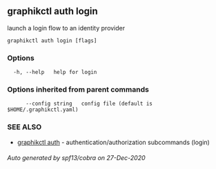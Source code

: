 ## graphikctl auth login

launch a login flow to an identity provider

```
graphikctl auth login [flags]
```

### Options

```
  -h, --help   help for login
```

### Options inherited from parent commands

```
      --config string   config file (default is $HOME/.graphikctl.yaml)
```

### SEE ALSO

* [graphikctl auth](graphikctl_auth.md)	 - authentication/authorization subcommands (login)

###### Auto generated by spf13/cobra on 27-Dec-2020
